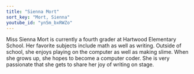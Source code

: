 ```yaml
---
title: "Sienna Mort"
sort_key: "Mort, Sienna"
youtube_id: "yn5m_bxRWZo"
---
```


Miss Sienna Mort is currently a fourth grader at Hartwood Elementary School. Her favorite subjects include math as well as writing. Outside of school, she enjoys playing on the computer as well as making slime. When she grows up, she hopes to become a computer coder. She is very passionate that she gets to share her joy of writing on stage.
